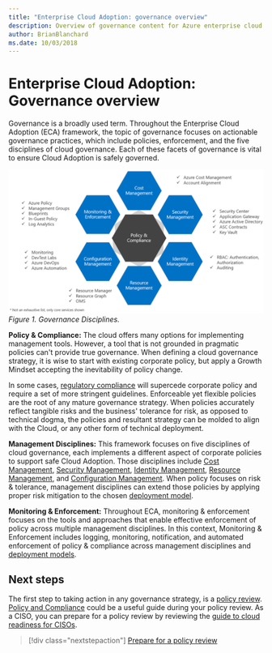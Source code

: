 ```yaml
---
title: "Enterprise Cloud Adoption: governance overview"
description: Overview of governance content for Azure enterprise cloud adoption
author: BrianBlanchard
ms.date: 10/03/2018
---
```


# Enterprise Cloud Adoption: Governance overview

Governance is a broadly used term. Throughout the Enterprise Cloud Adoption (ECA) framework, the topic of governance focuses on actionable governance practices, which include policies, enforcement, and the five disciplines of cloud governance. Each of these facets of governance is vital to ensure Cloud Adoption is safely governed.

![Governance disciplines: Cost, Security, Identity, Resource, & Configuration management each emanating from Policies and Compliance](../_images/governance-and-services.png)
*Figure 1. Governance Disciplines.*

**Policy & Compliance:** The cloud offers many options for implementing management tools. However, a tool that is not grounded in pragmatic policies can't provide true governance. When defining a cloud governance strategy, it is wise to start with existing corporate policy, but apply a Growth Mindset accepting the inevitability of policy change. 

In some cases, [regulatory compliance](policy-compliance/what-is-regulatory-compliance.md) will supercede corporate policy and require a set of more stringent guidelines. Enforceable yet flexible policies are the root of any mature governance strategy. When policies accurately reflect tangible risks and the business' tolerance for risk, as opposed to technical dogma, the policies and resultant strategy can be molded to align with the Cloud, or any other form of technical deployment.

**Management Disciplines:** This framework focuses on five disciplines of cloud governance, each implements a different aspect of corporate policies to support safe Cloud Adoption. Those disciplines include [Cost Management](cost-management/overview.md), [Security Management](security-management/overview.md), [Identity Management](identity-management/overview.md), [Resource Management](resource-management/overview.md), and [Configuration Management](configuration-management/overview.md). When policy focuses on risk & tolerance, management disciplines can extend those policies by applying proper risk mitigation to the chosen [deployment model](../getting-started/cloud-deployment-models.md).

**Monitoring & Enforcement:** Throughout ECA, monitoring & enforcement focuses on the tools and approaches that enable effective enforcement of policy across multiple management disciplines. In this context, Monitoring & Enforcement includes logging, monitoring, notification, and automated enforcement of policy & compliance across management disciplines and [deployment models](../getting-started/cloud-deployment-models.md).

## Next steps

The first step to taking action in any governance strategy, is a [policy review](policy-compliance/overview.md). [Policy and Compliance](policy-compliance/overview.md) could be a useful guide during your policy review. As a CISO, you can prepare for a policy review by reviewing the [guide to cloud readiness for CISOs](how-can-a-ciso-prepare-for-the-cloud.md).

> [!div class="nextstepaction"]
> [Prepare for a policy review](policy-compliance/what-is-a-cloud-policy-review.md)